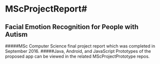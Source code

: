 # MScProjectReport#
## Facial Emotion Recognition for People with Autism
#####MSc Computer Science final project report which was completed in September 2016.
#####Java, Android, and JavaScript Prototypes of the proposed app can be viewed in the related MScProjectPrototype repos.
